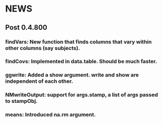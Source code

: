 # NEWS
## Post 0.4.800
### findVars: New function that finds columns that vary within other columns (say subjects).
### findCovs: Implemented in data.table. Should be much faster.
### ggwrite: Added a show argument. write and show are independent of each other.
### NMwriteOutput: support for args.stamp, a list of args passed to stampObj.
### means: Introduced na.rm argument. 
